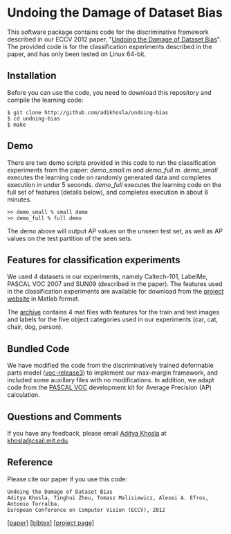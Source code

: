 Undoing the Damage of Dataset Bias
==================================

This software package contains code for the discriminative framework described in our ECCV 2012 paper, "<a href="http://undoingbias.csail.mit.edu/">Undoing the Damage of Dataset Bias</a>". The provided code is for the classification experiments described in the paper, and has only been tested on Linux 64-bit.

Installation
------------

Before you can use the code, you need to download this repository and compile the learning code:

    $ git clone http://github.com/adikhosla/undoing-bias
    $ cd undoing-bias
    $ make

Demo
----

There are two demo scripts provided in this code to run the classification experiments from the paper: <i>demo_small.m</i> and <i>demo_full.m</i>. <i>demo_small</i> executes the learning code on randomly generated data and completes execution in under 5 seconds. <i>demo_full</i> executes the learning code on the full set of features (details below), and completes execution in about 8 minutes.

    >> demo_small % small demo
    >> demo_full % full demo

The demo above will output AP values on the unseen test set, as well as AP values on the test partition of the seen sets.

Features for classification experiments
---------------------------------------

We used 4 datasets in our experiments, namely Caltech-101, LabelMe, PASCAL VOC 2007 and SUN09 (described in the paper). The features used in the classification experiments are available for download from the <a href="http://undoingbias.csail.mit.edu">project website</a> in Matlab format. 

The <a href="http://undoingbias.csail.mit.edu/features.tar">archive</a> contains 4 mat files with features for the train and test images and labels for the five object categories used in our experiments (car, cat, chair, dog, person).

Bundled Code
------------
We have modified the code from the discriminatively trained deformable parts model (<a href="http://cs.brown.edu/~pff/latent-release3/">voc-release3</a>) to implement our max-margin framework, and included some auxillary files with no modifications. In addition, we adapt code from the <a href="http://pascallin.ecs.soton.ac.uk/challenges/VOC/voc2012/">PASCAL VOC</a> development kit for Average Precision (AP) calculation.

Questions and Comments
----------------------
If you have any feedback, please email <a href="http://people.csail.mit.edu/khosla">Aditya Khosla</a> at <a href="mailto:khosla@csail.mit.edu">khosla@csail.mit.edu</a>.

Reference
---------

Please cite our paper if you use this code:

    Undoing the Damage of Dataset Bias
    Aditya Khosla, Tinghui Zhou, Tomasz Malisiewicz, Alexei A. Efros, Antonio Torralba. 
    European Conference on Computer Vision (ECCV), 2012

<a href="http://people.csail.mit.edu/khosla/papers/eccv2012_khosla.pdf">[paper]</a> <a href="http://people.csail.mit.edu/khosla/bibtex/eccv2012.bib">[bibtex]</a> <a href="http://undoingbias.csail.mit.edu/">[project page]</a>

